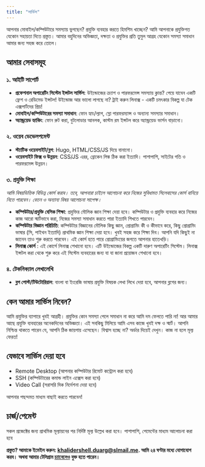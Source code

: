```yaml
---
title: "সার্ভিস"
---
```

আপনার মোবাইল/কম্পিউটারে সমস্যায় ভুগছেন? প্রযুক্তি ব্যবহার করতে হিমশিম খাচ্ছেন?  আমি আপনাকে প্রযুক্তিগত যেকোন সহায়তা দিতে প্রস্তুত। আমার বহুদিনের অভিজ্ঞতা, দক্ষতা ও প্রযুক্তির প্রতি তুমুল আগ্রহ যেকোন সমস্যা সমাধান আমার জন্য সহজ করে তোলে।

## **আমার সেবাসমূহ**  
### **১. আইটি সাপোর্ট**  
- **প্রফেশনাল অপারেটিং সিস্টেম ইন্সটল সার্ভিস**: উইন্ডোজের ক্র্যাশ ও পারফরমেন্স সমস্যায় ক্লান্ত? পেয়ে যাবেন একটি ফ্রেশ ও রেডিমেড ইন্সটল! উইন্ডোজ আর ভালো লাগছে না? ট্রাই করুন লিনাক্স - একটি চমৎকার বিকল্প যা টেক এক্সপার্টদের প্রিয়!
- **মোবাইল/কম্পিউটারের সমস্যা সমাধান**: ফোন হ্যাং/ল্যাগ, স্লো পারফরম্যান্স ও অন্যান্য সমস্যার সমাধান। 
- **অ্যান্ড্রয়েড হ্যাকিং**: ফোন রুট করা, বুটলোডার আনলক, কাস্টম রম ইন্সটল করে অ্যান্ড্রয়েড ভার্সন বাড়ানো।

### **২. ওয়েব ডেভেলপমেন্ট**  
- **স্ট্যাটিক ওয়েবসাইট/ব্লগ**: Hugo, HTML/CSS/JS দিয়ে বানানো।
- **ওয়েবসাইট ফিক্স ও উন্নয়ন**: CSS/JS এরর, ব্রোকেন লিঙ্ক ঠিক করা ইত্যাদি। পাশাপাশি, সাইটের গতি ও পারফরমেন্স উন্নয়ন। 

### **৩. প্রযুক্তি শিক্ষা**
_আমি বিষয়ভিত্তিক বিভিন্ন কোর্স করাব। তবে, আপনারা চাইলে আলোচনা করে নিজের সুবিধামত সিলেবাসের কোর্স বানিয়ে নিতে পারবেন। বেতন ও অন্যান্য বিষয় আলোচনা সাপেক্ষ।_

- **কম্পিউটার/প্রযুক্তি বেসিক শিক্ষা**: প্রযুক্তির মৌলিক জ্ঞান শিক্ষা দেয়া হবে। কম্পিউটার ও প্রযুক্তি ব্যবহার করে নিজের কাজ আরো স্মার্টভাবে করা, নিজের সমস্যা সমাধান করতে পারা ইত্যাদি শিখতে পারবেন।
- **কম্পিউটার বিজ্ঞান পরিচিতি**: কম্পিউটার বিজ্ঞানের মৌলিক কিছু জ্ঞান, প্রোগ্রামিং কী ও কীভাবে করে, কিছু প্রোগ্রামিং ভাষার (সি, পাইথন ইত্যাদি) প্রাথমিক জ্ঞান শিক্ষা দেয়া হবে। খুবই সহজ করে শিক্ষা দিব। আপনি যদি কিছুই না জানেন তাও শুরু করতে পারবেন। এই কোর্স হতে পারে প্রোগ্রামিংয়ের জগতে আপনার হাতেখড়ি।
- **লিনাক্স  কোর্স** : এই কোর্সে লিনাক্স শেখানো হবে। এটি উইন্ডোজের বিকল্প একটি দারুণ অপারেটিং সিস্টেম। লিনাক্স ইন্সটল করা থেকে শুরু করে এই সিস্টেম ব্যবহারের জন্য যা যা জানা প্রয়োজন শেখানো হবে। 

### **৪. টেকনিক্যাল লেখালেখি**  
- **ব্লগ পোস্ট/টিউটোরিয়াল**: বাংলা বা ইংরেজি ভাষায় প্রযুক্তি বিষয়ক লেখা লিখে দেয়া হবে, আপনার ব্লগের জন্য।

## কেন আমার সার্ভিস নিবেন?
আমি প্রযুক্তির ব্যাপারে খুবই আগ্রহী। প্রযুক্তির কোন সমস্যা পেলে সমাধান না করে আমি দম ফেলতে পারি না! আর আমার আছে প্রযুক্তি ব্যবহারের অনেকদিনের অভিজ্ঞতা। এই সবকিছু মিলিয়ে আমি এসব কাজে খুবই দক্ষ ও স্মার্ট। আপনি নিশ্চিন্ত থাকতে পারেন যে, আপনি ঠিক জায়গায় এসেছেন। বিশ্বাস হচ্ছে না? অর্ডার দিয়েই দেখুন। কাজ না হলে মূল্য ফেরত!

## যেভাবে সার্ভিস দেয়া হবে
- Remote Desktop (আপনার কম্পিউটার রিমোট কন্ট্রোল করা হবে)
- SSH (কম্পিউটারের কমান্ড লাইন এক্সেস করা হবে)
- Video Call (সরাসরি দিক নির্দেশনা দেয়া হবে)

আপনার পছন্দমত মাধ্যম বাছাই করতে পারবেন!

## চার্জ/পেমেন্ট
সকল প্রজেক্টের জন্য প্রাথমিক মূল্যায়নের পর নির্দিষ্ট মূল্য উল্লেখ করা হবে। পাশাপাশি, পেমেন্টের মাধ্যম আলোচনা করা হবে

__প্রস্তুত? আমাকে ইমেইল করুন: [khalidershell.duarg@slmail.me](mailto:khalidershell.duarg@slmail.me). আমি ২৪ ঘণ্টার মধ্যে যোগাযোগ করব। অথবা আমার টেলিগ্রাম [চ্যানেলেও](https://t.me/khalidershell) যুক্ত হতে পারেন।__